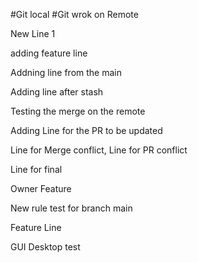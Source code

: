 #Git local
#Git wrok on Remote


New Line 1


adding feature line

Addning line from the main

Adding line after stash

Testing the merge on the remote

Adding Line for the PR to be updated

Line for Merge conflict, Line for PR conflict

Line for final

Owner Feature

New rule test for branch main 

Feature Line

GUI Desktop test
